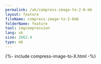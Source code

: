 ```yaml
---
permalink: /uk/compress-image-to-2-6-mb
layout: feature
fileName: compress-image-to-2-6mb
folderName: feature
tool: imgcompression
lang: uk
size: 2662.4
type: mb
---
```


{%- include compress-image-to-X.html -%}
